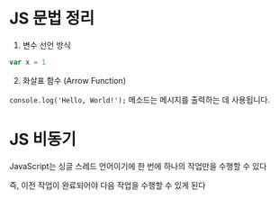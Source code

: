 # JS 문법 정리

1. 변수 선언 방식
```javascript
var x = 1

```

2. 화살표 함수 (Arrow Function)

`console.log('Hello, World!');` 메소드는 메시지를 출력하는 데 사용됩니다.

# JS 비동기

JavaScript는 싱글 스레드 언어이기에 한 번에 하나의 작업만을 수행할 수 있다

즉, 이전 작업이 완료되어야 다음 작업을 수행할 수 있게 된다